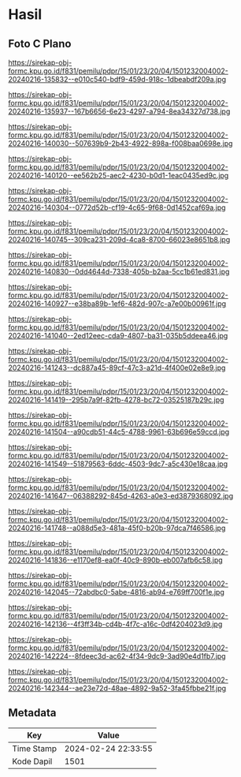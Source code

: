 # Hasil

## Foto C Plano

https://sirekap-obj-formc.kpu.go.id/f831/pemilu/pdpr/15/01/23/20/04/1501232004002-20240216-135832--e010c540-bdf9-459d-918c-1dbeabdf209a.jpg

https://sirekap-obj-formc.kpu.go.id/f831/pemilu/pdpr/15/01/23/20/04/1501232004002-20240216-135937--167b6656-6e23-4297-a794-8ea34327d738.jpg

https://sirekap-obj-formc.kpu.go.id/f831/pemilu/pdpr/15/01/23/20/04/1501232004002-20240216-140030--507639b9-2b43-4922-898a-f008baa0698e.jpg

https://sirekap-obj-formc.kpu.go.id/f831/pemilu/pdpr/15/01/23/20/04/1501232004002-20240216-140120--ee562b25-aec2-4230-b0d1-1eac0435ed9c.jpg

https://sirekap-obj-formc.kpu.go.id/f831/pemilu/pdpr/15/01/23/20/04/1501232004002-20240216-140304--0772d52b-cf19-4c65-9f68-0d1452caf69a.jpg

https://sirekap-obj-formc.kpu.go.id/f831/pemilu/pdpr/15/01/23/20/04/1501232004002-20240216-140745--309ca231-209d-4ca8-8700-66023e8651b8.jpg

https://sirekap-obj-formc.kpu.go.id/f831/pemilu/pdpr/15/01/23/20/04/1501232004002-20240216-140830--0dd4644d-7338-405b-b2aa-5cc1b61ed831.jpg

https://sirekap-obj-formc.kpu.go.id/f831/pemilu/pdpr/15/01/23/20/04/1501232004002-20240216-140927--e38ba89b-1ef6-482d-907c-a7e00b00961f.jpg

https://sirekap-obj-formc.kpu.go.id/f831/pemilu/pdpr/15/01/23/20/04/1501232004002-20240216-141040--2ed12eec-cda9-4807-ba31-035b5ddeea46.jpg

https://sirekap-obj-formc.kpu.go.id/f831/pemilu/pdpr/15/01/23/20/04/1501232004002-20240216-141243--dc887a45-89cf-47c3-a21d-4f400e02e8e9.jpg

https://sirekap-obj-formc.kpu.go.id/f831/pemilu/pdpr/15/01/23/20/04/1501232004002-20240216-141419--295b7a9f-82fb-4278-bc72-03525187b29c.jpg

https://sirekap-obj-formc.kpu.go.id/f831/pemilu/pdpr/15/01/23/20/04/1501232004002-20240216-141504--a90cdb51-44c5-4788-9961-63b696e59ccd.jpg

https://sirekap-obj-formc.kpu.go.id/f831/pemilu/pdpr/15/01/23/20/04/1501232004002-20240216-141549--51879563-6ddc-4503-9dc7-a5c430e18caa.jpg

https://sirekap-obj-formc.kpu.go.id/f831/pemilu/pdpr/15/01/23/20/04/1501232004002-20240216-141647--06388292-845d-4263-a0e3-ed3879368092.jpg

https://sirekap-obj-formc.kpu.go.id/f831/pemilu/pdpr/15/01/23/20/04/1501232004002-20240216-141748--a088d5e3-481a-45f0-b20b-97dca7f46586.jpg

https://sirekap-obj-formc.kpu.go.id/f831/pemilu/pdpr/15/01/23/20/04/1501232004002-20240216-141836--e1170ef8-ea0f-40c9-890b-eb007afb6c58.jpg

https://sirekap-obj-formc.kpu.go.id/f831/pemilu/pdpr/15/01/23/20/04/1501232004002-20240216-142045--72abdbc0-5abe-4816-ab94-e769ff700f1e.jpg

https://sirekap-obj-formc.kpu.go.id/f831/pemilu/pdpr/15/01/23/20/04/1501232004002-20240216-142136--4f3ff34b-cd4b-4f7c-a16c-0df4204023d9.jpg

https://sirekap-obj-formc.kpu.go.id/f831/pemilu/pdpr/15/01/23/20/04/1501232004002-20240216-142224--8fdeec3d-ac62-4f34-9dc9-3ad90e4d1fb7.jpg

https://sirekap-obj-formc.kpu.go.id/f831/pemilu/pdpr/15/01/23/20/04/1501232004002-20240216-142344--ae23e72d-48ae-4892-9a52-3fa45fbbe21f.jpg


## Metadata

| Key        | Value               |
| ---------- | ------------------- |
| Time Stamp | 2024-02-24 22:33:55 |
| Kode Dapil | 1501                |



